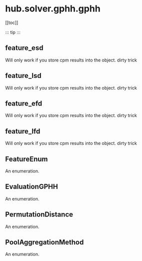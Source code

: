 # hub.solver.gphh.gphh

[[toc]]

::: tip
<skdecide-summary></skdecide-summary>
:::

## feature\_esd

<skdecide-signature name= "feature_esd" :sig="{'params': [{'name': 'domain', 'annotation': 'SchedulingDomain'}, {'name': 'cpm'}, {'name': 'cpm_esd'}, {'name': 'task_id', 'annotation': 'int'}, {'name': 'kwargs'}]}"></skdecide-signature>

Will only work if you store cpm results into the object. dirty trick

## feature\_lsd

<skdecide-signature name= "feature_lsd" :sig="{'params': [{'name': 'domain', 'annotation': 'SchedulingDomain'}, {'name': 'cpm'}, {'name': 'cpm_esd'}, {'name': 'task_id', 'annotation': 'int'}, {'name': 'kwargs'}]}"></skdecide-signature>

Will only work if you store cpm results into the object. dirty trick

## feature\_efd

<skdecide-signature name= "feature_efd" :sig="{'params': [{'name': 'domain', 'annotation': 'SchedulingDomain'}, {'name': 'cpm'}, {'name': 'cpm_esd'}, {'name': 'task_id', 'annotation': 'int'}, {'name': 'kwargs'}]}"></skdecide-signature>

Will only work if you store cpm results into the object. dirty trick

## feature\_lfd

<skdecide-signature name= "feature_lfd" :sig="{'params': [{'name': 'domain', 'annotation': 'SchedulingDomain'}, {'name': 'cpm'}, {'name': 'cpm_esd'}, {'name': 'task_id', 'annotation': 'int'}, {'name': 'kwargs'}]}"></skdecide-signature>

Will only work if you store cpm results into the object. dirty trick

## FeatureEnum

An enumeration.

## EvaluationGPHH

An enumeration.

## PermutationDistance

An enumeration.

## PoolAggregationMethod

An enumeration.


